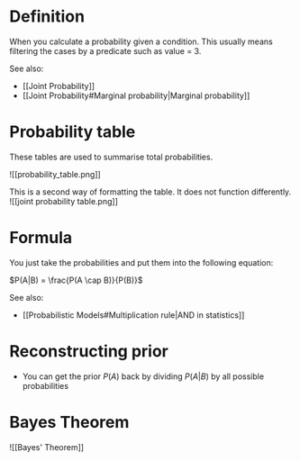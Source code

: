 # Definition
When you calculate a probability given a condition. This usually means filtering the cases by a predicate such as value = 3. 

See also:
- [[Joint Probability]]
- [[Joint Probability#Marginal probability|Marginal probability]]

# Probability table
These tables are used to summarise total probabilities.

![[probability_table.png]]

This is a second way of formatting the table. It does not function differently.
![[joint probability table.png]]

# Formula
You just take the probabilities and put them into the following equation:

$P(A|B) = \frac{P(A \cap B)}{P(B)}$

See also:
- [[Probabilistic  Models#Multiplication rule|AND in statistics]]

# Reconstructing prior
- You can get the prior $P(A)$ back by dividing $P(A | B)$ by all possible probabilities

# Bayes Theorem
![[Bayes' Theorem]]